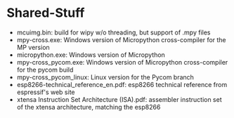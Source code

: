 # Shared-Stuff
- mcuimg.bin: build for wipy w/o threading, but support of .mpy files
- mpy-cross.exe: Windows version of Micropython cross-compiler for the MP version
- micropython.exe: Windows version of Micropython
- mpy-cross_pycom.exe: Windows version of Micropython cross-compiler for the pycom build
- mpy-cross_pycom_linux: Linux version for the Pycom branch
- esp8266-technical_reference_en.pdf: esp8266 technical reference from espressif's web site
- xtensa Instruction Set Architecture (ISA).pdf: assembler instruction set of the xtensa architecture, matching the esp8266
